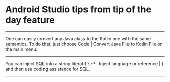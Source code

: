 # Android Studio tips from tip of the day feature

************************

One can easily convert any Java class to the Kotlin one with the same semantics.
To do that, just choose Code | Convert Java File to Kotlin File on the main menu:

************************

You can inject SQL into a string literal (⌥⏎ | Inject language or reference | <SQL dialect>) and then use coding assistance for SQL.

************************ 
